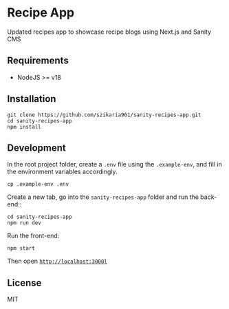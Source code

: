 # Recipe App

Updated recipes app to showcase recipe blogs using Next.js and Sanity CMS

## Requirements

- NodeJS >= v18

## Installation

```
git clone https://github.com/szikaria961/sanity-recipes-app.git
cd sanity-recipes-app
npm install
```

## Development
In the root project folder, create a `.env` file using the `.example-env`, and fill in the environment variables accordingly.

```
cp .example-env .env
```

Create a new tab, go into the `sanity-recipes-app` folder and run the back-end::

```
cd sanity-recipes-app
npm run dev
```

Run the front-end:

```
npm start
```

Then open [`http://localhost:3000l`](http://localhost:3000)


## License

MIT
